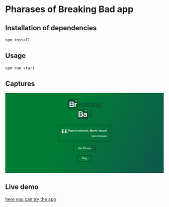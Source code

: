 # Pharases of Breaking Bad app

## Installation of dependencies

```bash or fish
npm install
```

## Usage

```bash or fish
npm run start
```

## Captures

![GitHub Logo](./public/screens.png)

## Live demo

[here you can try the app](https://affectionate-sinoussi-6cc07c.netlify.app/)
